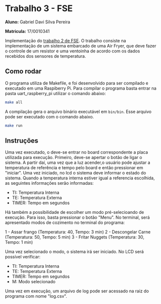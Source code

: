 # Trabalho 3 - FSE

**Aluno:** Gabriel Davi Silva Pereira

**Matricula:** 17/0010341

Implementação do [trabalho 2 de FSE](https://gitlab.com/fse_fga/trabalhos-2022_1/trabalho-2-2022-1). O trabalho consiste na implementação de um sistema embarcado de uma Air Fryer, que deve fazer o controle de um resistor e uma ventoinha de acordo com os dados recebidos dos sensores de temperatura.


## Como rodar

O programa utiliza de Makefile, e foi desenvolvido para ser compilado e executado em uma Raspiberry Pi. Para compilar o programa basta entrar na pasta uart_raspberry_pi utilizar o comando abaixo:

```sh
make all
```

A compilação gera o arquivo binário executável em `bin/bin`. Esse arquivo pode ser executado com o comando abaixo.

```sh
make run
```

## Instruções

Uma vez executado, o deve-se entrar no board correspondente a placa utilizada para execução. 
Primeiro, deve-se apertar o botão de ligar o sistema. A partir daí, uma vez que a luz acender,o usuário pode ajustar a temperatura de referência e tempo pelo board e então pressionar em "iniciar". Uma vez iniciado, no lcd o sistema deve informar o estado do sistema. Quando a temperatura interna estiver igual a referencia escolhida, as seguintes informações serão informadas: 

- TI: Temperatura Interna
- TE: Temperatura Externa
- TIMER: Tempo em segundos

Há também a possibilidade de escolher um modo pré-selecioando de execução. Para isso, basta pressionar o botão "Menu". No terminal, será apresentado modos de cozimento no terminal do programa: 

1 - Assar frango (Temperatura: 40, Tempo: 3 min)
2 - Descongelar Carne (Temperatura: 50, Tempo: 5 min)
3 - Fritar Nuggets (Temperatura: 30, Tempo: 1 min)

Uma vez selecionado o modo, o sistema irá ser iniciado. No LCD será possível verificar: 

- TI: Temperatura Interna
- TE: Temperatura Externa
- TIMER: Tempo em segundos
- M: Modo selecionado

Uma vez em execução, um arquivo de log pode ser acessado na raiz do programa com nome "log.csv".
